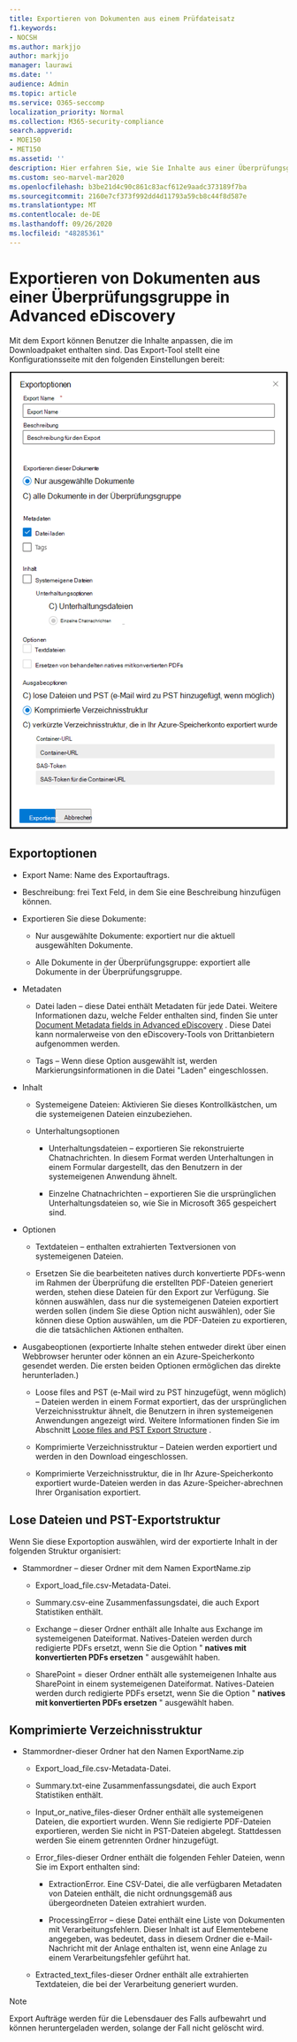 ```yaml
---
title: Exportieren von Dokumenten aus einem Prüfdateisatz
f1.keywords:
- NOCSH
ms.author: markjjo
author: markjjo
manager: laurawi
ms.date: ''
audience: Admin
ms.topic: article
ms.service: O365-seccomp
localization_priority: Normal
ms.collection: M365-security-compliance
search.appverid:
- MOE150
- MET150
ms.assetid: ''
description: Hier erfahren Sie, wie Sie Inhalte aus einer Überprüfungsgruppe für Präsentationen oder externe Überprüfungen auswählen und exportieren.
ms.custom: seo-marvel-mar2020
ms.openlocfilehash: b3be21d4c90c861c83acf612e9aadc373189f7ba
ms.sourcegitcommit: 2160e7cf373f992dd4d11793a59cb8c44f8d587e
ms.translationtype: MT
ms.contentlocale: de-DE
ms.lasthandoff: 09/26/2020
ms.locfileid: "48285361"
---
```

# <a name="export-documents-from-a-review-set-in-advanced-ediscovery"></a>Exportieren von Dokumenten aus einer Überprüfungsgruppe in Advanced eDiscovery

Mit dem Export können Benutzer die Inhalte anpassen, die im Downloadpaket enthalten sind. Das Export-Tool stellt eine Konfigurationsseite mit den folgenden Einstellungen bereit:

![Optionen zum Exportieren von Elementen aus einer Überprüfungsgruppe](../media/bcfc72c7-4a01-4697-9e16-2965b7f04fdb.png)

## <a name="export-options"></a>Exportoptionen

- Export Name: Name des Exportauftrags.

- Beschreibung: frei Text Feld, in dem Sie eine Beschreibung hinzufügen können.

- Exportieren Sie diese Dokumente:

  - Nur ausgewählte Dokumente: exportiert nur die aktuell ausgewählten Dokumente.
  
  - Alle Dokumente in der Überprüfungsgruppe: exportiert alle Dokumente in der Überprüfungsgruppe.

- Metadaten
  
  - Datei laden – diese Datei enthält Metadaten für jede Datei. Weitere Informationen dazu, welche Felder enthalten sind, finden Sie unter [Document Metadata fields in Advanced eDiscovery](document-metadata-fields-in-Advanced-eDiscovery.md) . Diese Datei kann normalerweise von den eDiscovery-Tools von Drittanbietern aufgenommen werden.
  
  - Tags – Wenn diese Option ausgewählt ist, werden Markierungsinformationen in die Datei "Laden" eingeschlossen.

- Inhalt
  
  - Systemeigene Dateien: Aktivieren Sie dieses Kontrollkästchen, um die systemeigenen Dateien einzubeziehen.
  
  - Unterhaltungsoptionen
    
    - Unterhaltungsdateien – exportieren Sie rekonstruierte Chatnachrichten. In diesem Format werden Unterhaltungen in einem Formular dargestellt, das den Benutzern in der systemeigenen Anwendung ähnelt.
    
    - Einzelne Chatnachrichten – exportieren Sie die ursprünglichen Unterhaltungsdateien so, wie Sie in Microsoft 365 gespeichert sind.

- Optionen

  - Textdateien – enthalten extrahierten Textversionen von systemeigenen Dateien.
  
  - Ersetzen Sie die bearbeiteten natives durch konvertierte PDFs-wenn im Rahmen der Überprüfung die erstellten PDF-Dateien generiert werden, stehen diese Dateien für den Export zur Verfügung. Sie können auswählen, dass nur die systemeigenen Dateien exportiert werden sollen (indem Sie diese Option nicht auswählen), oder Sie können diese Option auswählen, um die PDF-Dateien zu exportieren, die die tatsächlichen Aktionen enthalten.

- Ausgabeoptionen (exportierte Inhalte stehen entweder direkt über einen Webbrowser herunter oder können an ein Azure-Speicherkonto gesendet werden. Die ersten beiden Optionen ermöglichen das direkte herunterladen.)
  
  - Loose files and PST (e-Mail wird zu PST hinzugefügt, wenn möglich) – Dateien werden in einem Format exportiert, das der ursprünglichen Verzeichnisstruktur ähnelt, die Benutzern in ihren systemeigenen Anwendungen angezeigt wird.  Weitere Informationen finden Sie im Abschnitt [Loose files and PST Export Structure](#loose-files-and-pst-export-structure) .
  
  - Komprimierte Verzeichnisstruktur – Dateien werden exportiert und werden in den Download eingeschlossen.
  
  - Komprimierte Verzeichnisstruktur, die in Ihr Azure-Speicherkonto exportiert wurde-Dateien werden in das Azure-Speicher-abrechnen Ihrer Organisation exportiert.

## <a name="loose-files-and-pst-export-structure"></a>Lose Dateien und PST-Exportstruktur

Wenn Sie diese Exportoption auswählen, wird der exportierte Inhalt in der folgenden Struktur organisiert:

- Stammordner – dieser Ordner mit dem Namen ExportName.zip
  
  - Export_load_file.csv-Metadata-Datei.
  
  - Summary.csv-eine Zusammenfassungsdatei, die auch Export Statistiken enthält.
  
  - Exchange – dieser Ordner enthält alle Inhalte aus Exchange im systemeigenen Dateiformat. Natives-Dateien werden durch redigierte PDFs ersetzt, wenn Sie die Option " **natives mit konvertierten PDFs ersetzen** " ausgewählt haben.
  
  - SharePoint = dieser Ordner enthält alle systemeigenen Inhalte aus SharePoint in einem systemeigenen Dateiformat. Natives-Dateien werden durch redigierte PDFs ersetzt, wenn Sie die Option " **natives mit konvertierten PDFs ersetzen** " ausgewählt haben.

## <a name="condensed-directory-structure"></a>Komprimierte Verzeichnisstruktur

- Stammordner-dieser Ordner hat den Namen ExportName.zip
  
  - Export_load_file.csv-Metadata-Datei.
  
  - Summary.txt-eine Zusammenfassungsdatei, die auch Export Statistiken enthält.
  
  - Input_or_native_files-dieser Ordner enthält alle systemeigenen Dateien, die exportiert wurden. Wenn Sie redigierte PDF-Dateien exportieren, werden Sie nicht in PST-Dateien abgelegt. Stattdessen werden Sie einem getrennten Ordner hinzugefügt.
  
  - Error_files-dieser Ordner enthält die folgenden Fehler Dateien, wenn Sie im Export enthalten sind:
    
    - ExtractionError. Eine CSV-Datei, die alle verfügbaren Metadaten von Dateien enthält, die nicht ordnungsgemäß aus übergeordneten Dateien extrahiert wurden.
    
    - ProcessingError – diese Datei enthält eine Liste von Dokumenten mit Verarbeitungsfehlern. Dieser Inhalt ist auf Elementebene angegeben, was bedeutet, dass in diesem Ordner die e-Mail-Nachricht mit der Anlage enthalten ist, wenn eine Anlage zu einem Verarbeitungsfehler geführt hat.
  
  - Extracted_text_files-dieser Ordner enthält alle extrahierten Textdateien, die bei der Verarbeitung generiert wurden.

> [!NOTE]
> Export Aufträge werden für die Lebensdauer des Falls aufbewahrt und können heruntergeladen werden, solange der Fall nicht gelöscht wird.
